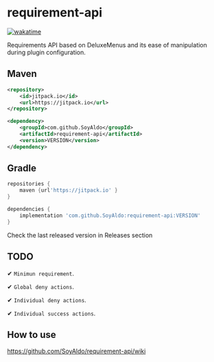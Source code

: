 # requirement-api
[![wakatime](https://wakatime.com/badge/user/0830952c-ca35-4a6e-97f4-150c1177d81f/project/7bbb9550-2dd2-431c-a899-1e5fdec10e4d.svg?style=for-the-badge)](https://wakatime.com/@0830952c-ca35-4a6e-97f4-150c1177d81f/projects/uxfjgfduqt)

Requirements API based on DeluxeMenus and its ease of manipulation during plugin configuration.

## Maven
```XML
<repository>
    <id>jitpack.io</id>
    <url>https://jitpack.io</url>
</repository>
```

```XML
<dependency>
    <groupId>com.github.SoyAldo</groupId>
    <artifactId>requirement-api</artifactId>
    <version>VERSION</version>
</dependency>
```
## Gradle
```groovy
repositories {
    maven {url'https://jitpack.io' }
}
```

```groovy
dependencies {
    implementation 'com.github.SoyAldo:requirement-api:VERSION'
}
```
Check the last released version in Releases section

## TODO
✔ `Minimun requirement`.

✔ `Global deny actions`.

✔ `Individual deny actions`.

✔ `Individual success actions`.

## How to use
https://github.com/SoyAldo/requirement-api/wiki

